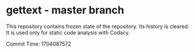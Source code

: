 # gettext - master branch

This repository contains frozen state of the repository.
Its history is cleared. It is used only for static code
analysis with Codacy.

Commit Time: 1704087572